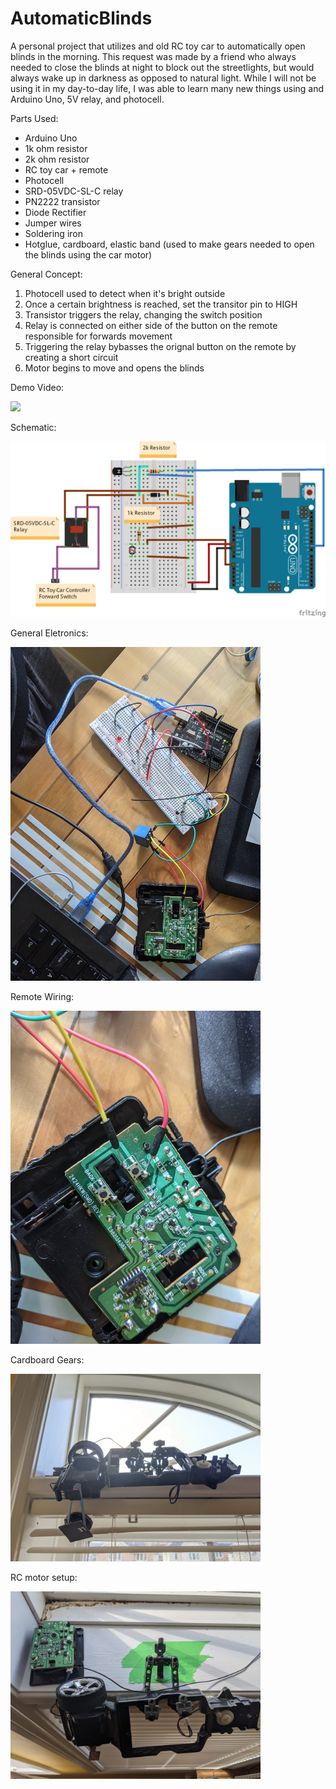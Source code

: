 # AutomaticBlinds
A personal project that utilizes and old RC toy car to automatically open blinds in the morning. This request was made by a friend who always needed to close the blinds at night to block out the streetlights, but would always wake up in darkness as opposed to natural light. While I will not be using it in my day-to-day life, I was able to learn many new things using and Arduino Uno, 5V relay, and photocell.

Parts Used:
- Arduino Uno
- 1k ohm resistor
- 2k ohm resistor
- RC toy car + remote
- Photocell
- SRD-05VDC-SL-C relay
- PN2222 transistor
- Diode Rectifier
- Jumper wires
- Soldering iron
- Hotglue, cardboard, elastic band (used to make gears needed to open the blinds using the car motor)

General Concept:
1. Photocell used to detect when it's bright outside
2. Once a certain brightness is reached, set the transitor pin to HIGH
3. Transistor triggers the relay, changing the switch position
4. Relay is connected on either side of the button on the remote responsible for forwards movement
5. Triggering the relay bybasses the orignal button on the remote by creating a short circuit
6. Motor begins to move and opens the blinds

Demo Video:

[![](https://img.youtube.com/vi/qJi3m9uqzVc/0.jpg)](https://www.youtube.com/watch?v=qJi3m9uqzVc)

Schematic:

<img src="ProjectPhotos/AutoblindsSchematics.png" width=900>

General Eletronics:

<img src="ProjectPhotos/PXL_20210506_214105819.jpg" width=400>

Remote Wiring:

<img src="ProjectPhotos/PXL_20210506_214110918.jpg" width=400>

Cardboard Gears:

<img src="ProjectPhotos/PXL_20210506_214125807.jpg" width=400>

RC motor setup:

<img src="ProjectPhotos/PXL_20210506_214139321.jpg" width=400>

